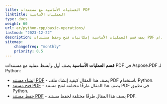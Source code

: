 ```yaml
---
title: العمليات الأساسية مع مستندات PDF
linktitle: العمليات الأساسية
type: docs
weight: 60
url: ar/python-cpp/basic-operations/
lastmod: "2023-12-22"
description: يصف قسم العمليات الأساسية إمكانيات فتح وحفظ مستندات PDF باستخدام Aspose.PDF لـ Python عبر C++.
sitemap:
    changefreq: "monthly"
    priority: 0.5
---
```


**قسم العمليات الأساسية** يصف أول وأبسط عملية مع مستندات PDF في Aspose.PDF لـ Python:

- [إنشاء مستند PDF](/pdf/python-cpp/create-document/) - يصف هذا المقال كيفية إنشاء ملف PDF باستخدام Python.
- [فتح مستند PDF](/pdf/python-cpp/open-pdf-document/) - يصف هذا المقال طرقًا مختلفة لفتح مستند PDF في تطبيق Python.
- [حفظ مستند PDF](/pdf/python-cpp/save-pdf-document/) - يصف هذا المقال طرقًا مختلفة لحفظ مستند PDF.